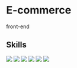 # E-commerce
front-end
## Skills

<img src="https://img.shields.io/badge/HTML5-E34F26?style=for-the-badge&logo=html5&logoColor=white"/>
<img src="https://img.shields.io/badge/CSS-239120?&style=for-the-badge&logo=css3&logoColor=white "/>
<img src="https://img.shields.io/badge/CSS3-1572B6?style=for-the-badge&logo=css3&logoColor=white "/>
<img src="https://img.shields.io/badge/PHP-777BB4?style=for-the-badge&logo=php&logoColor=white  "/>
<img src="https://img.shields.io/badge/Made%20for-VSCode-1f425f.svg"/> 
<img src="https://img.shields.io/badge/GIT-E44C30?style=for-the-badge&logo=git&logoColor=white"/>
